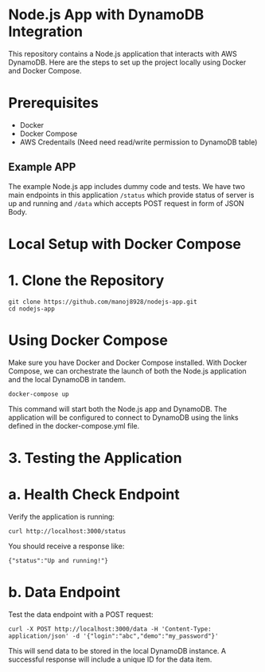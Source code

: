 # Node.js App with DynamoDB Integration
This repository contains a Node.js application that interacts with AWS DynamoDB. Here are the steps to set up the project locally using Docker and Docker Compose.

# Prerequisites
- Docker
- Docker Compose
- AWS Credentails (Need need read/write permission to DynamoDB table)

## Example APP
The example Node.js app includes dummy code and tests. We have two main endpoints in this application `/status` which provide status of server is up and running and `/data` which accepts POST request in form of JSON Body.

# Local Setup with Docker Compose

# 1. Clone the Repository

```shell
git clone https://github.com/manoj8928/nodejs-app.git
cd nodejs-app
```
# Using Docker Compose

Make sure you have Docker and Docker Compose installed. With Docker Compose, we can orchestrate the launch of both the Node.js application and the local DynamoDB in tandem.

```shell
docker-compose up
```
This command will start both the Node.js app and DynamoDB. The application will be configured to connect to DynamoDB using the links defined in the docker-compose.yml file.

# 3. Testing the Application

# a. Health Check Endpoint

Verify the application is running:   

```shell
curl http://localhost:3000/status
```
You should receive a response like:

```shell
{"status":"Up and running!"}
```
# b. Data Endpoint

Test the data endpoint with a POST request:

```shell
curl -X POST http://localhost:3000/data -H 'Content-Type: application/json' -d '{"login":"abc","demo":"my_password"}'
```
This will send data to be stored in the local DynamoDB instance. A successful response will include a unique ID for the data item.


